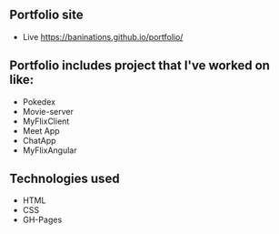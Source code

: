## Portfolio site 
- Live https://baninations.github.io/portfolio/

## Portfolio includes project that I've worked on like: 
- Pokedex
- Movie-server
- MyFlixClient
- Meet App
- ChatApp
- MyFlixAngular

## Technologies used
- HTML
- CSS
- GH-Pages
